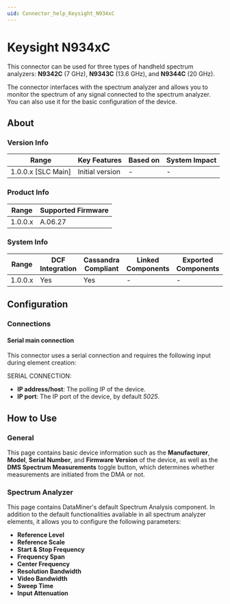 ```yaml
---
uid: Connector_help_Keysight_N934xC
---
```


# Keysight N934xC

This connector can be used for three types of handheld spectrum analyzers: **N9342C** (7 GHz), **N9343C** (13.6 GHz), and **N9344C** (20 GHz).

The connector interfaces with the spectrum analyzer and allows you to monitor the spectrum of any signal connected to the spectrum analyzer. You can also use it for the basic configuration of the device.

## About

### Version Info

| Range                | Key Features     | Based on     | System Impact     |
|----------------------|------------------|--------------|-------------------|
| 1.0.0.x [SLC Main]   | Initial version  | -            | -                 |

### Product Info

| Range     | Supported Firmware     |
|-----------|------------------------|
| 1.0.0.x   | A.06.27                |

### System Info

| Range     | DCF Integration     | Cassandra Compliant     | Linked Components     | Exported Components     |
|-----------|---------------------|-------------------------|-----------------------|-------------------------|
| 1.0.0.x   | Yes                 | Yes                     | -                     | -                       |

## Configuration

### Connections

#### Serial main connection

This connector uses a serial connection and requires the following input during element creation:

SERIAL CONNECTION:

- **IP address/host**: The polling IP of the device.
- **IP port**: The IP port of the device, by default *5025*.

## How to Use

### General

This page contains basic device information such as the **Manufacturer**, **Model**, **Serial Number**, and **Firmware Version** of the device, as well as the **DMS Spectrum Measurements** toggle button, which determines whether measurements are initiated from the DMA or not.

### Spectrum Analyzer

This page contains DataMiner's default Spectrum Analysis component. In addition to the default functionalities available in all spectrum analyzer elements, it allows you to configure the following parameters:

- **Reference Level**
- **Reference Scale**
- **Start & Stop Frequency**
- **Frequency Span**
- **Center Frequency**
- **Resolution Bandwidth**
- **Video Bandwidth**
- **Sweep Time**
- **Input Attenuation**
